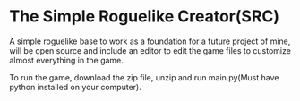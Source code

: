 The Simple Roguelike Creator(SRC)
===============

A simple roguelike base to work as a foundation for a future project of mine, will be open source and include an editor to edit the game files to customize almost everything in the game.

To run the game, download the zip file, unzip and run main.py(Must have python installed on your computer).
